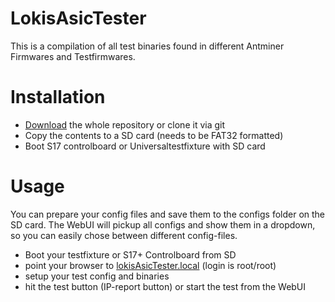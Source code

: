 # LokisAsicTester

This is a compilation of all test binaries found in different Antminer Firmwares and Testfirmwares.

# Installation
- [Download](https://github.com/aswcenter/LokisAsicTester/archive/refs/heads/main.zip) the whole repository or clone it via git
- Copy the contents to a SD card (needs to be FAT32 formatted)
- Boot S17 controlboard or Universaltestfixture with SD card

# Usage
You can prepare your config files and save them to the configs folder on the SD card. The WebUI will pickup all configs and show them in a dropdown, so you can easily chose between different config-files.

- Boot your testfixture or S17+ Controlboard from SD
- point your browser to [lokisAsicTester.local](http://lokisAsicTester.local) (login is root/root)
- setup your test config and binaries
- hit the test button (IP-report button) or start the test from the WebUI 
